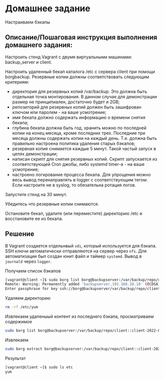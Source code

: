 # Домашнее задание

Настраиваем бэкапы

## Описание/Пошаговая инструкция выполнения домашнего задания:

Настроить стенд Vagrant с двумя виртуальными машинами: backup_server и client.

Настроить удаленный бекап каталога /etc c сервера client при помощи borgbackup. Резервные копии должны соответствовать следующим критериям:

* директория для резервных копий /var/backup. Это должна быть отдельная точка монтирования. В данном случае для демонстрации размер не принципиален, достаточно будет и 2GB;
* репозиторий дле резервных копий должен быть зашифрован ключом или паролем - на ваше усмотрение;
* имя бекапа должно содержать информацию о времени снятия бекапа;
* глубина бекапа должна быть год, хранить можно по последней копии на конец месяца, кроме последних трех. Последние три месяца должны содержать копии на каждый день. Т.е. должна быть правильно настроена политика удаления старых бэкапов;
* резервная копия снимается каждые 5 минут. Такой частый запуск в целях демонстрации;
* написан скрипт для снятия резервных копий. Скрипт запускается из соответствующей Cron джобы, либо systemd timer-а - на ваше усмотрение;
* настроено логирование процесса бекапа. Для упрощения можно весь вывод перенаправлять в logger с соответствующим тегом. Если настроите не в syslog, то обязательна ротация логов.

Запустите стенд на 30 минут.

Убедитесь что резервные копии снимаются.

Остановите бекап, удалите (или переместите) директорию /etc и восстановите ее из бекапа.

## Решение

В Vagrant создается отдельнвый `vdi`, который используется для бэкапа. 
SSH ключи автоматически отправляются на сервер через `nfs`. 
Для автоматизации был создан юнит файл и таймер `systemd`. 
Вывод в `journald` через `logger`.

Получаем список бэкапов
```bash
[vagrant@client ~]$ sudo borg list borg@backupserver:/var/backup/repo/client
Remote: Warning: Permanently added 'backupserver,192.168.10.10' (ECDSA) to the list of known hosts.
Enter passphrase for key ssh://borg@backupserver/var/backup/repo/client
```

Удаляем директорию
```bash
rm -rf /etc/yum
```

Извлекаем удаленыый контент из последнего бэкапа, просматриваем содержимое
```bash
sudo borg list borg@backupserver:/var/backup/repo/client::client-2022-08-21T17:14:53
```

Извлекаем
```bash
sudo borg extract borg@backupserver:/var/backup/repo/client::client-2022-08-21T17:14:53 etc/yum
```

Результат
```bash
[vagrant@client ~]$ sudo ls etc
yum
```
